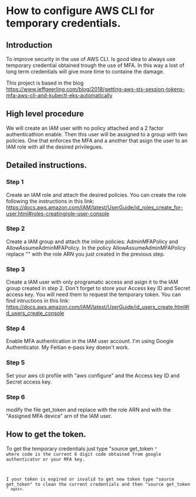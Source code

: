 # How to configure AWS CLI for temporary credentials.

## Introduction

To improve security in the use of AWS CLI. Is good idea to always use temporary credential obtained trough the use of MFA. In this way a lost of long term credentials will give more time to containe the damage.

This project is based in the blog https://www.jeffgeerling.com/blog/2018/getting-aws-sts-session-tokens-mfa-aws-cli-and-kubectl-eks-automatically

## High level procedure

We will create an IAM user with no policy attached and a 2 factor authenticathion enable. Then this user will be assigned to a group with two policies. One that enforces the MFA and a another that asign the user to an IAM role with all the desired privilegues. 

## Detailed instructions.

### Step 1
Create an IAM role and attach the desired policies. You can create the role following the instructions in this link: https://docs.aws.amazon.com/IAM/latest/UserGuide/id_roles_create_for-user.html#roles-creatingrole-user-console

### Step 2
Create a IAM group and attach the inline policies: AdminMFAPolicy and AllowAssumeAdminMFAPolicy. In the policy AllowAssumeAdminMFAPolicy replace "<role ARN>" with the role ARN you just created in the previous step.

### Step 3
Create a IAM user with only programatic access and asign it to the IAM group created in step 2. Don't forget to store your Access key ID and Secret access key. You will need them to request the temporary token. 
You can find intructions in this link: https://docs.aws.amazon.com/IAM/latest/UserGuide/id_users_create.html#id_users_create_console

### Step 4
Enable MFA authentication in the IAM user account. I'm using Google Authenticator. My Feitian e-pass key doesn't work.

### Step 5
Set your aws cli  profile with "aws configure" and the Access key ID and Secret access key. 

### Step 6
modify the file get_token and replace <role ARN> with the role ARN and <MFA Serial ARN> with the "Assigned MFA device" arn of the IAM user.
  
## How to get the token.
To get the temporary credentials just type "source get_token <code>" where code is the current 6 digit code obtained from google authenticator or your MFA key.
  
I your token is expired or invalid to get new token type "source get_token" to clean the current credentials and then "source get_token <code>" again.
